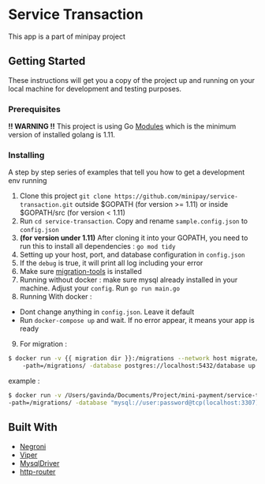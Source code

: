 # Service Transaction

This app is a part of minipay project

## Getting Started

These instructions will get you a copy of the project up and running on your local machine for development and testing purposes.

### Prerequisites

**!! WARNING !!** This project is using Go [Modules](https://blog.golang.org/using-go-modules) which is the minimum version of installed golang is 1.11. 

### Installing

A step by step series of examples that tell you how to get a development env running
1. Clone this project `git clone https://github.com/minipay/service-transaction.git` outside $GOPATH (for version >= 1.11) or inside $GOPATH/src (for version < 1.11)
2. Run `cd service-transaction`. Copy and rename `sample.config.json` to `config.json` 
3. **(for version under 1.11)** After cloning it into your GOPATH, you need to run this to install all dependencies :
`go mod tidy`
4. Setting up your host, port, and database configuration in `config.json`
5. If the `debug` is true, it will print all log including your error
6. Make sure [migration-tools](https://github.com/golang-migrate/migrate) is installed
7. Running without docker : make sure mysql already installed in your machine. Adjust your `config`. Run `go run main.go`
8. Running With docker : </br>
- Dont change anything in `config.json`. Leave it default </br>
- Run `docker-compose up` and wait. If no error appear, it means your app is ready </br>
9. For migration :
```bash
$ docker run -v {{ migration dir }}:/migrations --network host migrate/migrate
    -path=/migrations/ -database postgres://localhost:5432/database up 2
```
example : </br>
```bash
$ docker run -v /Users/gavinda/Documents/Project/mini-payment/service-transaction/migrations:/migrations --network host migrate/migrate 
-path=/migrations/ -database "mysql://user:password@tcp(localhost:3307)/pay_transaction" up
```


## Built With

* [Negroni](https://github.com/urfave/negroni)
* [Viper](https://github.com/spf13/viper)
* [MysqlDriver](https://github.com/go-sql-driver/mysql)
* [http-router](https://github.com/julienschmidt/httprouter)